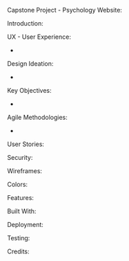 Capstone Project - Psychology Website:

Introduction:

UX - User Experience:

- 

Design Ideation:

- 

Key Objectives:

-

Agile Methodologies:

-


User Stories:


Security:



Wireframes:



Colors:



Features:



Built With:


Deployment:


Testing:


Credits:




